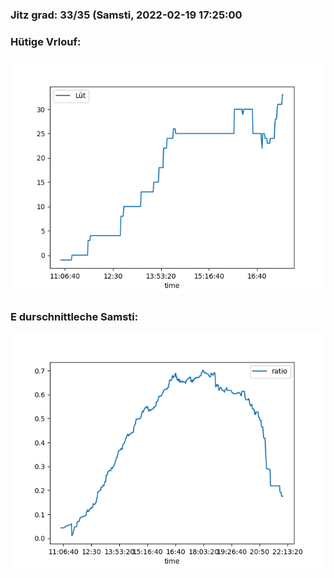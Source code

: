 ### Jitz grad: 33/35 (Samsti, 2022-02-19 17:25:00

### Hütige Vrlouf:
![Graph](Today.png)

### E durschnittleche Samsti:
![Graph](Samsti.png)